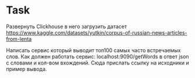 # Task
Развернуть Clickhouse в него загрузить датасет https://www.kaggle.com/datasets/yutkin/corpus-of-russian-news-articles-from-lenta

Написать сервис который  выводит топ100 самых часто встречаемых слов. Как должен работать сервис: localhost:9090/getWords в ответ json с словами и кол-вом вхождений. Сюда прислать ссылку на исходники и пример вывода. 

